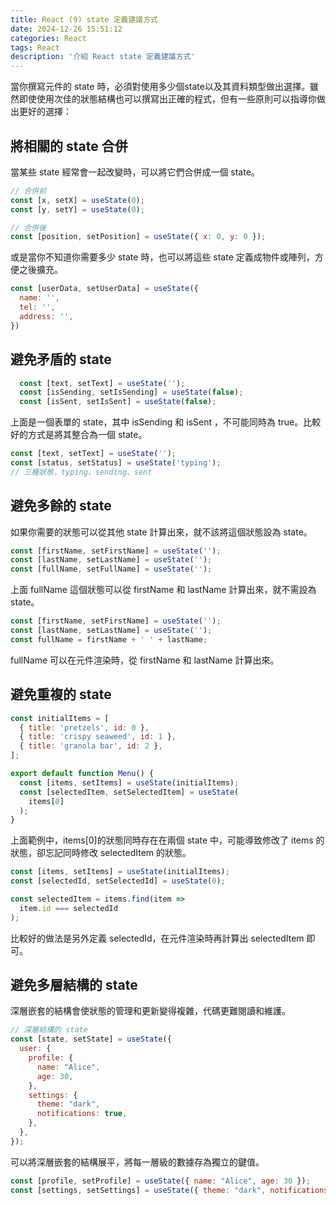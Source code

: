 ```yaml
---
title: React (9) state 定義建議方式
date: 2024-12-26 15:51:12
categories: React
tags: React
description: '介紹 React state 定義建議方式'
---
```


當你撰寫元件的 state 時，必須對使用多少個state以及其資料類型做出選擇。雖然即使使用次佳的狀態結構也可以撰寫出正確的程式，但有一些原則可以指導你做出更好的選擇：

## 將相關的 state 合併

當某些 state 經常會一起改變時，可以將它們合併成一個 state。

```js
// 合併前
const [x, setX] = useState(0);
const [y, setY] = useState(0);
```

```js
// 合併後
const [position, setPosition] = useState({ x: 0, y: 0 });
```

或是當你不知道你需要多少 state 時，也可以將這些 state 定義成物件或陣列，方便之後擴充。

```js
const [userData, setUserData] = useState({
  name: '',
  tel: '',
  address: '',
})
```

## 避免矛盾的 state

```js
  const [text, setText] = useState('');
  const [isSending, setIsSending] = useState(false);
  const [isSent, setIsSent] = useState(false);
```

上面是一個表單的 state，其中 isSending 和 isSent ，不可能同時為 true。比較好的方式是將其整合為一個 state。

```js
const [text, setText] = useState('');
const [status, setStatus] = useState('typing');
// 三種狀態，typing、sending、sent
```

## 避免多餘的 state

如果你需要的狀態可以從其他 state 計算出來，就不該將這個狀態設為 state。

```js
const [firstName, setFirstName] = useState('');
const [lastName, setLastName] = useState('');
const [fullName, setFullName] = useState('');
```

上面 fullName 這個狀態可以從 firstName 和 lastName 計算出來，就不需設為 state。

```js
const [firstName, setFirstName] = useState('');
const [lastName, setLastName] = useState('');
const fullName = firstName + ' ' + lastName;
```

fullName 可以在元件渲染時，從 firstName 和 lastName 計算出來。

## 避免重複的 state

```js
const initialItems = [
  { title: 'pretzels', id: 0 },
  { title: 'crispy seaweed', id: 1 },
  { title: 'granola bar', id: 2 },
];

export default function Menu() {
  const [items, setItems] = useState(initialItems);
  const [selectedItem, setSelectedItem] = useState(
    items[0]
  );
}
```

上面範例中，items[0]的狀態同時存在在兩個 state 中，可能導致修改了 items 的狀態，卻忘記同時修改 selectedItem 的狀態。

```js
const [items, setItems] = useState(initialItems);
const [selectedId, setSelectedId] = useState(0);

const selectedItem = items.find(item =>
  item.id === selectedId
);
```

比較好的做法是另外定義 selectedId，在元件渲染時再計算出 selectedItem 即可。

## 避免多層結構的 state

深層嵌套的結構會使狀態的管理和更新變得複雜，代碼更難閱讀和維護。

```js
// 深層結構的 state
const [state, setState] = useState({
  user: {
    profile: {
      name: "Alice",
      age: 30,
    },
    settings: {
      theme: "dark",
      notifications: true,
    },
  },
});
```

可以將深層嵌套的結構展平，將每一層級的數據存為獨立的鍵值。

```js
const [profile, setProfile] = useState({ name: "Alice", age: 30 });
const [settings, setSettings] = useState({ theme: "dark", notifications: true });
```